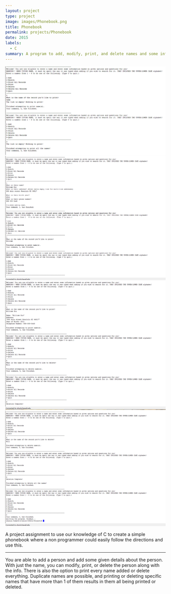 ```yaml
---
layout: project
type: project
image: images/Phonebook.png
title: Phonebook
permalink: projects/Phonebook
date: 2015
labels:
  - C
summary: A program to add, modify, print, and delete names and some info from ICS 212 in Spring 2015
---
```


<img class="ui image" src="../images/ICS212 part 1.png">
<img class="ui image" src="../images/ICS212 part 2.png">
<img class="ui image" src="../images/ICS212 part 3.png">
<img class="ui image" src="../images/ICS212 part 4.png">


A project assignment to use our knowledge of C to create a simple phonebook where a non programmer could easily follow the directions and use this.

** **

You are able to add a person and add some given details about the person. With just the name, you can modify, print, or delete the person along with the info. There is also the option to print every name added or delete everything. Duplicate names are possible, and printing or deleting specific names that have more than 1 of them results in them all being printed or deleted.
